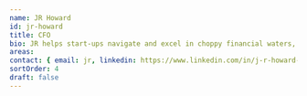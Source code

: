 ```yaml
---
name: JR Howard
id: jr-howard
title: CFO
bio: JR helps start-ups navigate and excel in choppy financial waters, by providing innovative, seasoned CFO services.
areas:
contact: { email: jr, linkedin: https://www.linkedin.com/in/j-r-howard-cfo-aa174249 }
sortOrder: 4
draft: false
---
```

